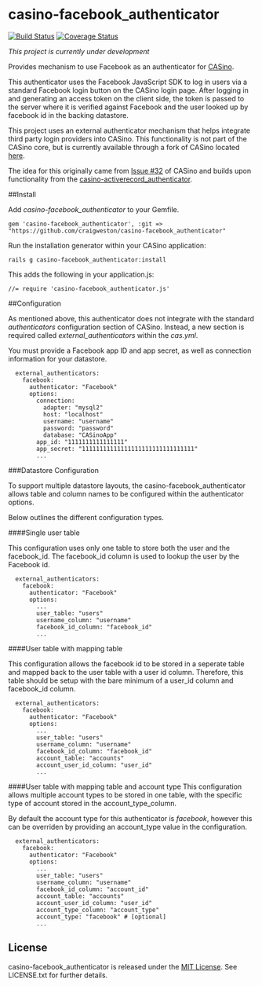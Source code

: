# casino-facebook_authenticator
[![Build Status](https://travis-ci.org/craigweston/casino-facebook_authenticator.svg?branch=master)](https://travis-ci.org/craigweston/casino-facebook_authenticator)
[![Coverage Status](https://coveralls.io/repos/craigweston/casino-facebook_authenticator/badge.svg)](https://coveralls.io/r/craigweston/casino-facebook_authenticator)

*This project is currently under development*

Provides mechanism to use Facebook as an authenticator for [CASino](https://github.com/rbCAS/CASino).

This authenticator uses the Facebook JavaScript SDK to log in users via a standard Facebook login button on the CASino login page. After logging in and generating an access token on the client side, the token is passed to the server where it is verified against Facebook and the user looked up by facebook id in the backing datastore.

This project uses an external authenticator mechanism that helps integrate third party login providers into CASino. This functionality is not part of the CASino core, but is currently available through a fork of CASino located [here](https://github.com/craigweston/CASino).

The idea for this originally came from [Issue #32](https://github.com/rbCAS/CASino/issues/32) of CASino and builds upon functionality from the [casino-activerecord_authenticator](https://github.com/rbCAS/casino-activerecord_authenticator).

##Install

Add *casino-facebook_authenticator* to your Gemfile.

```
gem 'casino-facebook_authenticator', :git => "https://github.com/craigweston/casino-facebook_authenticator"
```

Run the installation generator within your CASino application:

```
rails g casino-facebook_authenticator:install
```

This adds the following in your application.js:

```
//= require 'casino-facebook_authenticator.js'
```

##Configuration

As mentioned above, this authenticator does not integrate with the standard *authenticators* configuration section of CASino. Instead, a new section is required called *external_authenticators* within the *cas.yml*.

You must provide a Facebook app ID and app secret, as well as connection information for your datastore.

```
  external_authenticators:
    facebook:
      authenticator: "Facebook"
      options:
        connection:
          adapter: "mysql2"
          host: "localhost"
          username: "username"
          password: "password"
          database: "CASinoApp"
        app_id: "1111111111111111"
        app_secret: "11111111111111111111111111111111"
        ...

```

###Datastore Configuration

To support multiple datastore layouts, the casino-facebook_authenticator allows table and column names to be configured within the authenticator options.

Below outlines the different configuration types.

####Single user table

This configuration uses only one table to store both the user and the facebook_id. The facebook_id column is used to lookup the user by the Facebook id.

```
  external_authenticators:
    facebook:
      authenticator: "Facebook"
      options:
        ...
        user_table: "users"
        username_column: "username"
        facebook_id_column: "facebook_id"
        ...
```

####User table with mapping table

This configuration allows the facebook id to be stored in a seperate table and mapped back to the user table with a user id column. Therefore, this table should be setup with the bare minimum of a user_id column and facebook_id column.

```
  external_authenticators:
    facebook:
      authenticator: "Facebook"
      options:
        ...
        user_table: "users"
        username_column: "username"
        facebook_id_column: "facebook_id"
        account_table: "accounts"
        account_user_id_column: "user_id"
        ...
```

####User table with mapping table and account type
This configuration allows multiple account types to be stored in one table, with the specific type of account stored in the account_type_column.

By default the account type for this authenticator is *facebook*, however this can be overriden by providing an account_type value in the configuration.

```
  external_authenticators:
    facebook:
      authenticator: "Facebook"
      options:
        ...
        user_table: "users"
        username_column: "username"
        facebook_id_column: "account_id"
        account_table: "accounts"
        account_user_id_column: "user_id"
        account_type_column: "account_type"
        account_type: "facebook" # [optional]
        ...
```


## License

casino-facebook_authenticator is released under the [MIT License](http://www.opensource.org/licenses/MIT). See LICENSE.txt for further details.
